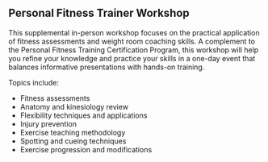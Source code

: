 ## Personal Fitness Trainer Workshop

This supplemental in-person workshop focuses on the practical application of fitness assessments and weight room coaching skills. A complement to the Personal Fitness Training Certification Program, this workshop will help you refine your knowledge and practice your skills in a one-day event that balances informative presentations with hands-on training.

Topics include:

 * Fitness assessments
 * Anatomy and kinesiology review
 * Flexibility techniques and applications
 * Injury prevention
 * Exercise teaching methodology
 * Spotting and cueing techniques
 * Exercise progression and modifications
